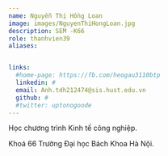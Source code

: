 ```yaml
---
name: Nguyễn Thị Hồng Loan
image: images/NguyenThiHongLoan.jpg
description: SEM -K66
role: thanhvien39
aliases:


links:
  #home-page: https://fb.com/heogau3110btp
  linkedin: #
  email: Anh.tdh212474@sis.hust.edu.vn
  github: #
  #twitter: uptonogoode
---
```


Học chương trình Kinh tế công nghiệp.

Khoá 66 Trường Đại học Bách Khoa Hà Nội.
